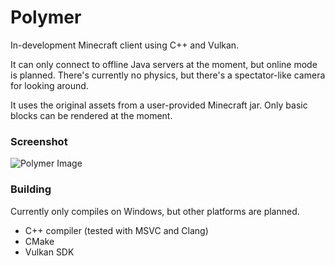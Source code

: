 # Polymer
In-development Minecraft client using C++ and Vulkan.

It can only connect to offline Java servers at the moment, but online mode is planned. There's currently no physics, but there's a spectator-like camera for looking around.  

It uses the original assets from a user-provided Minecraft jar. Only basic blocks can be rendered at the moment.

### Screenshot
![Polymer Image](https://i.imgur.com/FhYOzS1.png)

### Building
Currently only compiles on Windows, but other platforms are planned.

- C++ compiler (tested with MSVC and Clang)
- CMake
- Vulkan SDK
